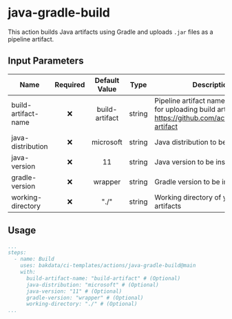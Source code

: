 # java-gradle-build

This action builds Java artifacts using Gradle and uploads `.jar` files as a pipeline artifact.

## Input Parameters

| Name                | Required | Default Value  |  Type  | Description                                                                                                         |
|---------------------|:--------:|:--------------:|:------:|---------------------------------------------------------------------------------------------------------------------|
| build-artifact-name |    ❌     | build-artifact | string | Pipeline artifact name that is used for uploading build artifacts, see <https://github.com/actions/upload-artifact> |
| java-distribution   |    ❌     |   microsoft    | string | Java distribution to be installed                                                                                   |
| java-version        |    ❌     |       11       | string | Java version to be installed                                                                                        |
| gradle-version      |    ❌     |    wrapper     | string | Gradle version to be installed                                                                                      |
| working-directory   |    ❌     |      "./"      | string | Working directory of your Gradle artifacts                                                                          |

## Usage

```yaml
...
steps:
  - name: Build
    uses: bakdata/ci-templates/actions/java-gradle-build@main
    with:
      build-artifact-name: "build-artifact" # (Optional)
      java-distribution: "microsoft" # (Optional)
      java-version: "11" # (Optional)
      gradle-version: "wrapper" # (Optional)
      working-directory: "./" # (Optional)
...
```
